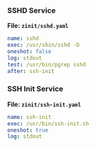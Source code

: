 ### SSHD Service

**File: `zinit/sshd.yaml`**

```yaml
name: sshd
exec: /usr/sbin/sshd -D
oneshot: false
log: stdout
test: /usr/bin/pgrep sshd
after: ssh-init
```

### SSH Init Service

**File: `zinit/ssh-init.yaml`**

```yaml
name: ssh-init
exec: /usr/bin/ssh-init.sh
oneshot: true
log: stdout
```
```